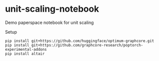 # unit-scaling-notebook
Demo paperspace notebook for unit scaling

Setup
```
pip install git+https://github.com/huggingface/optimum-graphcore.git
pip install git+https://github.com/graphcore-research/poptorch-experimental-addons
pip install altair
```